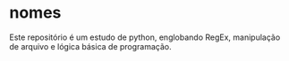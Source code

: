# nomes
Este repositório é um estudo de python, englobando RegEx, manipulação de arquivo e lógica básica de programação.
